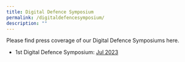 ```yaml
---
title: Digital Defence Symposium
permalink: /digitaldefencesymposium/
description: ""
---
```

Please find press coverage of our Digital Defence Symposiums here.

*   1st Digital Defence Symposium: [Jul 2023](/1stsymposium/)